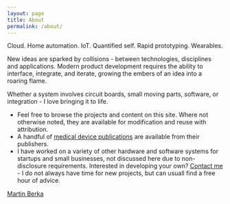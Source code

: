 ```yaml
---
layout: page
title: About
permalink: /about/
---
```


Cloud. Home automation. IoT. Quantified self. Rapid prototyping. Wearables.

New ideas are sparked by collisions - between technologies, disciplines and applications. Modern product development requires the ability to interface, integrate, and iterate, growing the embers of an idea into a roaring flame.

Whether a system involves circuit boards, small moving parts, software, or integration - I love bringing it to life.
- Feel free to browse the projects and content on this site. Where not otherwise noted, they are available for modification and reuse with attribution.
- A handful of [medical device publications](https://scholar.google.ca/citations?user=7DeEmJ8AAAAJ) are available from their publishers.
- I have worked on a variety of other hardware and software systems for startups and small businesses, not discussed here due to non-disclosure requirements. Interested in developing your own? [Contact me](http://www.mberka.com/contact-me) - I do not always have time for new projects, but can usuall find a free hour of advice.

[Martin Berka](https://www.linkedin.com/in/mber)
